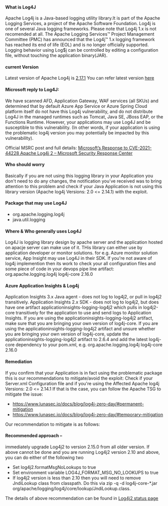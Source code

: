 #### What is Log4J
Apache Log4j is a Java-based logging utility library.It is part of the Apache Logging Services, a project of the Apache Software Foundation. Log4j is one of several Java logging frameworks.
Please note that Log4j 1.x is not recomended at all.
The Apache Logging Services™ Project Management Committee (PMC) has announced that the Log4j™ 1.x logging framework has reached its end of life (EOL) and is no longer officially
supported.
Logging behavior using Log$j can be controlled by editing a configuration file, without touching the application binary(JAR).

#### current Version
Latest version of Apache Log4j is [2.17.1](https://logging.apache.org/log4j/2.x/index.html)
You can refer latest version [here](https://logging.apache.org/)

#### Microsoft reply to Log4J:
We have scanned AFD, Application Gateway, WAF services (all SKUs) and determined that by default Azure App Service or Azure Spring Cloud platform itself do not have this Log4j 
vulnerability, and do not distribute Log4J in the managed runtimes such as Tomcat, Java SE, JBoss EAP, or the Functions Runtime. 
However, your applications may use Log4J and be susceptible to this vulnerability. (In other words, if your application is using the problematic log4j version you may 
potentially be impacted by this vulnerability).

Official MSRC post and full details: [Microsoft’s Response to CVE-2021-44228 Apache Log4j 2 – Microsoft Security Response Center](https://msrc-blog.microsoft.com/2021/12/11/microsofts-response-to-cve-2021-44228-apache-log4j2/)

#### Who should worry
Basically if you are not using this logging library in your Application you don't need to do any changes, the notification you've received was to bring attention to this problem
and check if your Java Application is not using this library version (Apache log4j Versions: 2.0 <= 2.14.1) with the exploit.

#### Package that may use Log4J
- org.apache.logging.log4j
- java.util.logging

 
#### Where & Who generally uses Log4J
Log4J is logging library design by apache server and the application hosted on apacje server can make use of it. THis library can either use by application developer or monitor solutions. for e.g. Azure monitor solution service, App Insight may use Log4J in their SDK. If you're not aware of log4j implemention then its work to check your all configuration files and some piece of code in your devops pipe line artifact:
<dependency>
    <groupId>org.apache.logging.log4j</groupId>
    <artifactId>log4j-core</artifactId>
    <version>2.16.0</version>
</dependency>

#### Azure Application Insights & Log4j
Application Insights 3.x Java agent - does not log to log4j2, or pull in log4j2 transitively.
Application Insights 2.x SDK - does not log to log4j2, but does have one artifact applicationinsights-logging-log4j2 which pulls in log4j2-core transitively for the application to use and send logs to Application Insights.
If you are using the applicationinsights-logging-log4j2 artifact, make sure that you are bringing your own version of log4j-core.
If you are using the applicationinsights-logging-log4j2 artifact and unsure whether you are bringing your own version of log4j-core, update the applicationinsights-logging-log4j2 artifact to 2.6.4 and add the latest log4j-core dependency to your pom.xml, e.g.
<dependency>
    <groupId>org.apache.logging.log4j</groupId>
    <artifactId>log4j-core</artifactId>
    <version>2.16.0</version>
</dependency>


#### Remediation
If you confirm that your Application is in fact using the problematic package this is our recommendations to mitigate/avoid the exploit:
Check if your Server.xml Configuration file and if you're using the Affected Apache log4j Versions: 2.0 <= 2.14.1
If that is the case, you can follow the Apache TSG to mitigate the issue:
- https://www.lunasec.io/docs/blog/log4j-zero-day/#permanent-mitigation
- https://www.lunasec.io/docs/blog/log4j-zero-day/#temporary-mitigation

Our recommendation to mitigate is as follows:
#### Recommended approach – 
immediately upgrade Log4j2 to version 2.15.0 from all older version.
If above cannot be done and you are running Log4j2 version 2.10 and above, you can do either of the following two
- Set log4j2.formatMsgNoLookups to true
- Set environment variable  LOG4J_FORMAT_MSG_NO_LOOKUPS to true
- If log4j2 version is less than 2.10 then you will need to remove JndiLookup class from classpath. Do this via zip -q -d log4j-core-*.jar org/apache/logging/log4j/core/lookup/JndiLookup.class.

The details of above recommendation can be found in [Log4j2 status page](https://logging.apache.org/log4j/2.x/security.html)
